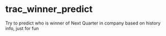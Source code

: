 # trac_winner_predict
Try to predict who is winner of Next Quarter in company based on history info, just for fun
